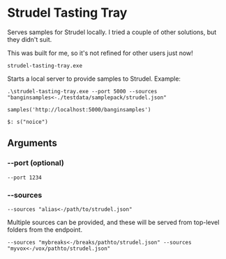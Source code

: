 # Strudel Tasting Tray

Serves samples for Strudel locally. I tried a couple of other solutions, but they didn't suit.

This was built for me, so it's not refined for other users just now!

`strudel-tasting-tray.exe`

Starts a local server to provide samples to Strudel. Example:

```cli
.\strudel-tasting-tray.exe --port 5000 --sources "banginsamples<-./testdata/samplepack/strudel.json"
```

```strudel
samples('http://localhost:5000/banginsamples')

$: s("noice")
```

## Arguments

### --port (optional)

`--port 1234`

### --sources

`--sources "alias<-/path/to/strudel.json"`

Multiple sources can be provided, and these will be served from top-level folders from the endpoint.

`--sources "mybreaks<-/breaks/pathto/strudel.json" --sources "myvox<-/vox/pathto/strudel.json"`
